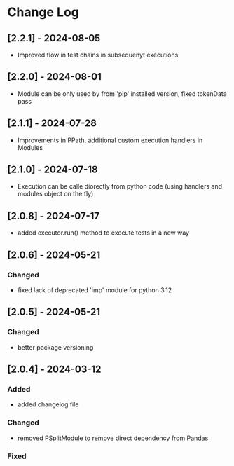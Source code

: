 # Change Log

## [2.2.1] - 2024-08-05
- Improved flow in test chains in subsequenyt executions

## [2.2.0] - 2024-08-01
- Module can be only used by from 'pip' installed version, fixed tokenData pass

## [2.1.1] - 2024-07-28
- Improvements in PPath, additional custom execution handlers in Modules
 
## [2.1.0] - 2024-07-18
- Execution can be calle diorectly from python code (using handlers and modules object on the fly)

## [2.0.8] - 2024-07-17
- added executor.run() method to execute tests in a new way

## [2.0.6] - 2024-05-21

### Changed
- fixed lack of deprecated 'imp' module for python 3.12

## [2.0.5] - 2024-05-21

### Changed
- better package versioning

## [2.0.4] - 2024-03-12

### Added
- added changelog file

### Changed
- removed PSplitModule to remove direct dependency from Pandas

### Fixed
